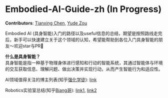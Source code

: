 # Embodied-AI-Guide-zh (In Progress)
**Contributors**: [Tianxing Chen](https://tianxingchen.github.io), [Yude Zou]()

Embodied AI (具身智能)入门的路径以及useful信息的总结，期望是按照路线走完后，新手可以快速建立关于这个领域的认知，希望能帮助到各位入门具身智能的朋友～欢迎star与PR🌟

**什么是具身智能？**<br>
具身智能是指一种基于物理身体进行感知和行动的智能系统，其通过智能体与环境的交互获取信息、理解问题、做出决策并实现行动，从而产生智能行为和适应性。



AI领域值得关注的博主列表(知乎[强化学徒](https://www.zhihu.com/people/heda-he-28)): [link](https://zhuanlan.zhihu.com/p/682110383)

Robotics实验室总结(知乎[Biang哥](https://www.zhihu.com/people/qi-da-guang)): [link1](https://zhuanlan.zhihu.com/p/682671294?utm_psn=1782122763157188608), [link2](https://zhuanlan.zhihu.com/p/682692024?utm_psn=1782122945184796672)
